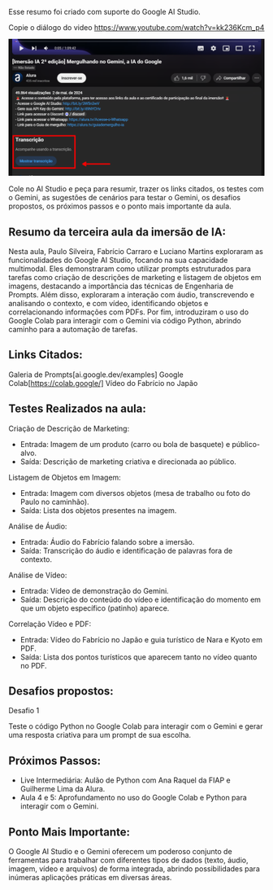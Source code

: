 Esse resumo foi criado com suporte do Google AI Studio.

Copie o diálogo do video https://www.youtube.com/watch?v=kk236Kcm_p4

![Transcrição do vídeo](image.png)

Cole no AI Studio e peça para resumir, trazer os links citados, os testes com o Gemini, as sugestões de cenários para testar o Gemini, os desafios propostos, os próximos passos e o ponto mais importante da aula.

## Resumo da terceira aula da imersão de IA:

Nesta aula, Paulo Silveira, Fabrício Carraro e Luciano Martins exploraram as funcionalidades do Google AI Studio, focando na sua capacidade multimodal. Eles demonstraram como utilizar prompts estruturados para tarefas como criação de descrições de marketing e listagem de objetos em imagens, destacando a importância das técnicas de Engenharia de Prompts. Além disso, exploraram a interação com áudio, transcrevendo e analisando o contexto, e com vídeo, identificando objetos e correlacionando informações com PDFs. Por fim, introduziram o uso do Google Colab para interagir com o Gemini via código Python, abrindo caminho para a automação de tarefas.

## Links Citados:

Galeria de Prompts[ai.google.dev/examples]
Google Colab[https://colab.google/]
Vídeo do Fabrício no Japão

## Testes Realizados na aula:

Criação de Descrição de Marketing:
- Entrada: Imagem de um produto (carro ou bola de basquete) e público-alvo.
- Saída: Descrição de marketing criativa e direcionada ao público.

Listagem de Objetos em Imagem:
- Entrada: Imagem com diversos objetos (mesa de trabalho ou foto do Paulo no caminhão).
- Saída: Lista dos objetos presentes na imagem.

Análise de Áudio:
- Entrada: Áudio do Fabrício falando sobre a imersão.
- Saída: Transcrição do áudio e identificação de palavras fora de contexto.

Análise de Vídeo:
- Entrada: Vídeo de demonstração do Gemini.
- Saída: Descrição do conteúdo do vídeo e identificação do momento em que um objeto específico (patinho) aparece.

Correlação Vídeo e PDF:
- Entrada: Vídeo do Fabrício no Japão e guia turístico de Nara e Kyoto em PDF.
- Saída: Lista dos pontos turísticos que aparecem tanto no vídeo quanto no PDF.

## Desafios propostos:

Desafio 1

Teste o código Python no Google Colab para interagir com o Gemini e gerar uma resposta criativa para um prompt de sua escolha.

## Próximos Passos:
- Live Intermediária: Aulão de Python com Ana Raquel da FIAP e Guilherme Lima da Alura.
- Aula 4 e 5: Aprofundamento no uso do Google Colab e Python para interagir com o Gemini.

## Ponto Mais Importante:

O Google AI Studio e o Gemini oferecem um poderoso conjunto de ferramentas para trabalhar com diferentes tipos de dados (texto, áudio, imagem, vídeo e arquivos) de forma integrada, abrindo possibilidades para inúmeras aplicações práticas em diversas áreas.